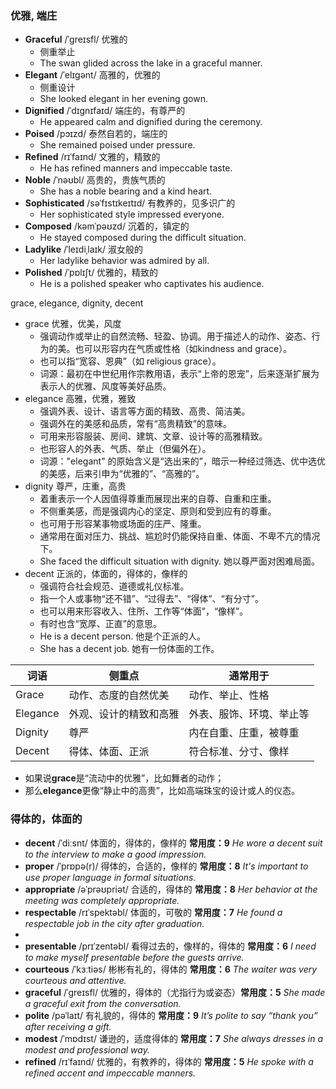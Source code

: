 ### 优雅, 端庄
- **Graceful** /ˈɡreɪsfl/ 优雅的  
  - 侧重举止
  - The swan glided across the lake in a graceful manner.
- **Elegant** /ˈelɪɡənt/ 高雅的，优雅的  
  - 侧重设计
  - She looked elegant in her evening gown.
- **Dignified** /ˈdɪɡnɪfaɪd/ 端庄的，有尊严的  
  - He appeared calm and dignified during the ceremony.
- **Poised** /pɔɪzd/ 泰然自若的，端庄的  
  - She remained poised under pressure.
- **Refined** /rɪˈfaɪnd/ 文雅的，精致的  
  - He has refined manners and impeccable taste.
- **Noble** /ˈnəʊbl/ 高贵的，贵族气质的  
  - She has a noble bearing and a kind heart.
- **Sophisticated** /səˈfɪstɪkeɪtɪd/ 有教养的，见多识广的  
  - Her sophisticated style impressed everyone.
- **Composed** /kəmˈpəʊzd/ 沉着的，镇定的  
  - He stayed composed during the difficult situation.
- **Ladylike** /ˈleɪdiˌlaɪk/ 淑女般的  
  - Her ladylike behavior was admired by all.
- **Polished** /ˈpɒlɪʃt/ 优雅的，精致的  
  - He is a polished speaker who captivates his audience.

grace, elegance, dignity, decent
- grace 优雅，优美，风度
  - 强调动作或举止的自然流畅、轻盈、协调。用于描述人的动作、姿态、行为的美。也可以形容内在气质或性格（如kindness and grace）。
  - 也可以指“宽容、恩典”（如 religious grace）。
  - 词源：最初在中世纪用作宗教用语，表示“上帝的恩宠”，后来逐渐扩展为表示人的优雅、风度等美好品质。
- elegance 高雅，优雅，雅致
  - 强调外表、设计、语言等方面的精致、高贵、简洁美。
  - 强调外在的美感和品质，常有“高贵精致”的意味。
  - 可用来形容服装、房间、建筑、文章、设计等的高雅精致。
  - 也形容人的外表、气质、举止（但偏外在）。
  - 词源："elegant" 的原始含义是“选出来的”，暗示一种经过筛选、优中选优的美感，后来引申为“优雅的”、“高雅的”。
- dignity 尊严，庄重，高贵  
  - 着重表示一个人因值得尊重而展现出来的自尊、自重和庄重。
  - 不侧重美感，而是强调内心的坚定、原则和受到应有的尊重。
  - 也可用于形容某事物或场面的庄严、隆重。
  - 通常用在面对压力、挑战、尴尬时仍能保持自重、体面、不卑不亢的情况下。
  - She faced the difficult situation with dignity.  她以尊严面对困难局面。
- decent 正派的，体面的，得体的，像样的  
  - 强调符合社会规范、道德或礼仪标准。
  - 指一个人或事物“还不错”、“过得去”、“得体”、“有分寸”。
  - 也可以用来形容收入、住所、工作等“体面”，“像样”。
  - 有时也含“宽厚、正直”的意思。
  - He is a decent person.  他是个正派的人。
  - She has a decent job.  她有一份体面的工作。


| 词语      | 侧重点                   | 通常用于                   |
|-----------|-------------------------|----------------------------|
| Grace     | 动作、态度的自然优美     | 动作、举止、性格           |
| Elegance  | 外观、设计的精致和高雅   | 外表、服饰、环境、举止等   |
| Dignity   | 尊严              | 内在自重、庄重，被尊重        | 面对困难、尴尬、被冒犯时      |
| Decent    | 得体、体面、正派  | 符合标准、分寸、像样         | 人品、穿着、工作、居住        |

- 如果说**grace**是“流动中的优雅”，比如舞者的动作；  
- 那么**elegance**更像“静止中的高贵”，比如高端珠宝的设计或人的仪态。

### 得体的，体面的

- **decent** /ˈdiːsnt/ 体面的，得体的，像样的 **常用度：9**
  *He wore a decent suit to the interview to make a good impression.*
- **proper** /ˈprɒpə(r)/ 得体的，合适的，像样的 **常用度：8**
  *It's important to use proper language in formal situations.*
- **appropriate** /əˈprəʊpriət/ 合适的，得体的 **常用度：8**
  *Her behavior at the meeting was completely appropriate.*
- **respectable** /rɪˈspektəbl/ 体面的，可敬的 **常用度：7**
  *He found a respectable job in the city after graduation.*
-
- **presentable** /prɪˈzentəbl/ 看得过去的，像样的，得体的 **常用度：6**
  *I need to make myself presentable before the guests arrive.*
- **courteous** /ˈkɜːtiəs/ 彬彬有礼的，得体的 **常用度：6**
  *The waiter was very courteous and attentive.*
- **graceful** /ˈɡreɪsfl/ 优雅的，得体的（尤指行为或姿态）**常用度：5**
  *She made a graceful exit from the conversation.*
- **polite** /pəˈlaɪt/ 有礼貌的，得体的 **常用度：9**
  *It’s polite to say “thank you” after receiving a gift.*
- **modest** /ˈmɒdɪst/ 谦逊的，适度得体的 **常用度：7**
  *She always dresses in a modest and professional way.*
- **refined** /rɪˈfaɪnd/ 优雅的，有教养的，得体的 **常用度：5**
  *He spoke with a refined accent and impeccable manners.*

